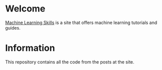 # Welcome
[Machine Learning Skills](https://www.machinelearningskills.com) is a site that offers machine learning tutorials and guides.

# Information
This repository contains all the code from the posts at the site.
